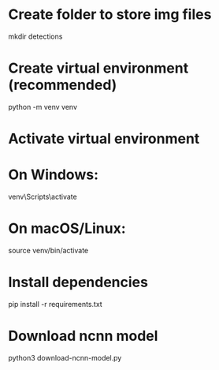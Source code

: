 
# Create folder to store img files
mkdir detections


# Create virtual environment (recommended)
python -m venv venv

# Activate virtual environment
# On Windows:
venv\Scripts\activate
# On macOS/Linux:
source venv/bin/activate

# Install dependencies
pip install -r requirements.txt

# Download ncnn model
python3 download-ncnn-model.py